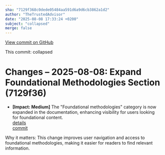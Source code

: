 ```yaml
---
sha: "7129f368c0dede05484aa591d6a9d6cb3862a1d2"
author: "TheTrustedAdvisor"
date: "2025-08-08 17:33:24 +0200"
subject: "collapsed"
merge: false
---
```


[View commit on GitHub](https://github.com/TheTrustedAdvisor/FabricAdoptionFramework/commit/7129f368c0dede05484aa591d6a9d6cb3862a1d2)

This commit: collapsed

# Changes – 2025-08-08: Expand Foundational Methodologies Section (7129f36)

- **[Impact: Medium]** The "Foundational methodologies" category is now expanded in the documentation, enhancing visibility for users looking for foundational content.  
   [details](/docs/about/changes/2025-08-08-foundational-methodologies)  
   [commit](https://github.com/TheTrustedAdvisor/FabricAdoptionFramework/commit/7129f368c0dede05484aa591d6a9d6cb3862a1d2)

Why it matters: This change improves user navigation and access to foundational methodologies, making it easier for readers to find relevant information.
